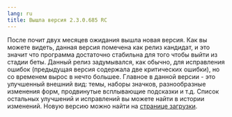 ```yaml
---
lang: ru
title: Вышла версия 2.3.0.685 RC
---
```

После почит двух месяцев ожидания вышла новая версия. Как вы можете видеть, данная версия помечена как релиз кандидат, и это значит что программа достаточно стабильна для того чтобы выйти из стадии беты. Данный релиз задумывался, как обычно, для исправления ошибок (предыдущая версия содержала две критических ошибки), но со временем вырос в нечто большее. Главное в данной версии - это улучшенный внешний вид: темы, наборы значков, разнообразные изменения форм, продвинутые всплывающие подсказки и т.д. Список остальных улучшений и исправлений вы можете найти в истории изменений. Новую версию можно найти на [странице загрузки](/ru/downloads).
